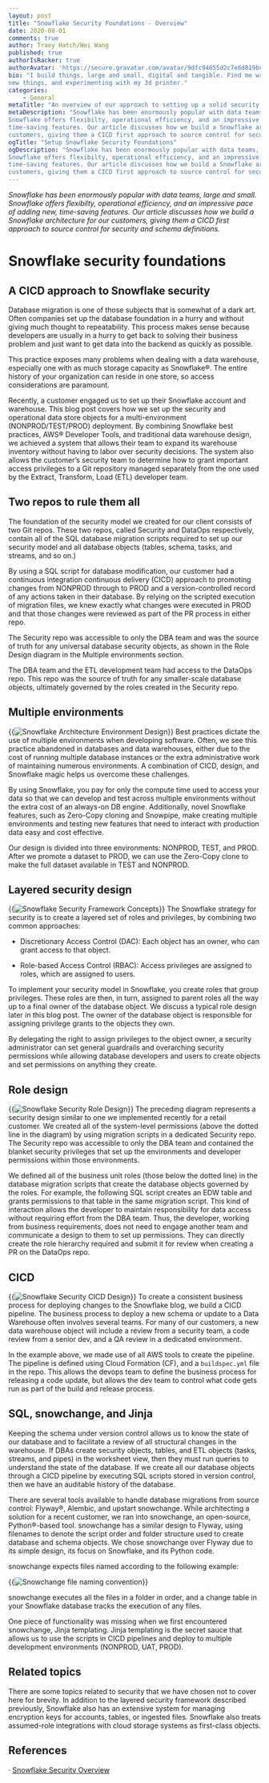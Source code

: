 ```yaml
---
layout: post
title: "Snowflake Security Foundations - Overview"
date: 2020-08-01
comments: true
author: Traey Hatch/Wei Wang
published: true
authorIsRacker: true
authorAvatar: 'https://secure.gravatar.com/avatar/9dfc94655d2c7e6d819bc064141f8d60'
bio: "I build things, large and small, digital and tangible. Find me writing about tech, building
new things, and experimenting with my 3d printer."
categories:
    - General
metaTitle: "An overview of our approach to setting up a solid security architecture for Snowflake."
metaDescription: "Snowflake has been enormously popular with data teams, large and small.
Snowflake offers flexibilty, operational efficiency, and an impressive pace of adding new,
time-saving features. Our article discusses how we build a Snowflake architecture for our
customers, giving them a CICD first approach to source control for security and schema definitions."
ogTitle: "Setup Snowflake Security Foundations"
ogDescription: "Snowflake has been enormously popular with data teams, large and small.
Snowflake offers flexibilty, operational efficiency, and an impressive pace of adding new,
time-saving features. Our article discusses how we build a Snowflake architecture for our
customers, giving them a CICD first approach to source control for security and schema definitions."
---
```


*Snowflake has been enormously popular with data teams, large and small.
Snowflake offers flexibilty, operational efficiency, and an impressive pace of adding new,
time-saving features. Our article discusses how we build a Snowflake architecture for our
customers, giving them a CICD first approach to source control for security and schema definitions.*

<!--more-->

# Snowflake security foundations  

## A CICD approach to Snowflake security   

Database migration is one of those subjects that is somewhat of a dark art. Often companies set up the database foundation in a hurry and without giving much thought to repeatability. This process makes sense because developers are usually in a hurry to get back to solving their business problem and just want to get data into the backend as quickly as possible.  

This practice exposes many problems when dealing with a data warehouse, especially one with as much storage capacity as Snowflake®. The entire history of your organization can reside in one store, so access considerations are paramount.

Recently, a customer engaged us to set up their Snowflake account and warehouse. This blog post covers how we set up the security and operational data store objects for a multi-environment (NONPROD/TEST/PROD) deployment. By combining Snowflake best practices, AWS® Developer Tools, and traditional data warehouse design, we achieved a system that allows their team to expand its warehouse inventory without having to labor over security decisions. The system also allows the customer’s security team to determine how to grant important access privileges to a Git repository managed separately from the one used by the Extract, Transform, Load (ETL) developer team. 

## Two repos to rule them all
The foundation of the security model we created for our client consists of two Git repos. These two repos, called Security and DataOps respectively, contain all of the SQL database migration scripts required to set up our security model and all database objects (tables, schema, tasks, and streams, and so on.)  

By using a SQL script for database modification, our customer had a continuous integration continuous delivery (CICD) approach to promoting changes from NONPROD through to PROD and a version-controlled record of any actions taken in their database. By relying on the scripted execution of migration files, we knew exactly what changes were executed in PROD and that those changes were reviewed as part of the PR process in either repo.

The Security repo was accessible to only the DBA team and was the source of truth for any universal database security objects, as shown in the Role Design diagram in the Multiple environments section. 

The DBA team and the ETL development team had access to the DataOps repo. This repo was the source of truth for any smaller-scale database objects, ultimately governed by the roles created in the Security repo. 

## Multiple environments
{{<image src="snowflake-architecture-snowflake-setup.png" alt="Snowflake Architecture Environment Design" title="Snowflake Architecture Environment Design">}}
Best practices dictate the use of multiple environments when developing software. Often, we see this practice abandoned in databases and data warehouses, either due to the cost of running multiple database instances or the extra administrative work of maintaining numerous environments. A combination of CICD, design, and Snowflake magic helps us overcome these challenges.  

By using Snowflake, you pay for only the compute time used to access your data so that we can develop and test across multiple environments without the extra cost of an always-on DB engine. Additionally, novel Snowflake features, such as Zero-Copy cloning and Snowpipe, make creating multiple environments and testing new features that need to interact with production data easy and cost effective.  

Our design is divided into three environments: NONPROD, TEST, and PROD. After we promote a dataset to PROD, we can use the Zero-Copy clone to make the full dataset available in TEST and NONPROD. 

## Layered security design
{{<image src="snowflake-architecture-snowflake-security-framework.png" alt="Snowflake Security Framework Concepts" title="Snowflake Security Framework Concepts">}}
The Snowflake strategy for security is to create a layered set of roles and privileges, by combining two common approaches:  

* Discretionary Access Control (DAC): Each object has an owner, who can grant access to that object.   

* Role-based Access Control (RBAC): Access privileges are assigned to roles, which are assigned to users.

To implement your security model in Snowflake, you create roles that group privileges. These roles are then, in turn, assigned to parent roles all the way up to a final owner of the database object. We discuss a typical role design later in this blog post. The owner of the database object is responsible for assigning privilege grants to the objects they own.

By delegating the right to assign privileges to the object owner, a security administrator can set general guardrails and overarching security permissions while allowing database developers and users to create objects and set permissions on anything they create. 

## Role design
{{<image src="snowflake-architecture-role-design.png" alt="Snowflake Security Role Design" title="Snowflake Security Role Design">}}
The preceding diagram represents a security design similar to one we implemented recently for a retail customer. We created all of the system-level permissions (above the dotted line in the diagram) by using migration scripts in a dedicated Security repo. The Security repo was accessible to only the DBA team and contained the blanket security privileges that set up the environments and developer permissions within those environments. 

We defined all of the business unit roles (those below the dotted line) in the database migration scripts that create the database objects governed by the roles. For example, the following SQL script creates an EDW table and grants permissions to that table in the same migration script. This kind of interaction allows the developer to maintain responsibility for data access without requiring effort from the DBA team. Thus, the developer, working from business requirements, does not need to engage another team and communicate a design to them to set up permissions. They can directly create the role hierarchy required and submit it for review when creating a PR on the DataOps repo.

## CICD  
{{<image src="snowflake-architecture-cicd-pipeline.png" alt="Snowflake Security CICD Design" title="Snowflake Security CICD Design">}}
To create a consistent business process for deploying changes to the Snowflake blog, we build a CICD pipeline. The business process to deploy a new schema or update to a Data Warehouse often involves several teams. For many of our customers, a new data warehouse object will include a review from a security team, a code review from a senior dev, and a QA review in a dedicated environment. 

In the example above, we made use of all AWS tools to create the pipeline. The pipeline is defined using Cloud Formation (CF), and a `buildspec.yml` file in the repo. This allows the devops team to define the business process for releasing a code update, but allows the dev team to control what code gets run as part of the build and release process.

## SQL, snowchange, and Jinja 

Keeping the schema under version control allows us to know the state of our database and to facilitate a review of all structural changes in the warehouse. If DBAs create security objects, tables, and ETL objects (tasks, streams, and pipes) in the worksheet view, then they must run queries to understand the state of the database. If we create all our database objects through a CICD pipeline by executing SQL scripts stored in version control, then we have an auditable history of the database.  

There are several tools available to handle database migrations from source control: Flyway®, Alembic, and upstart snowchange. While architecting a solution for a recent customer, we ran into snowchange, an open-source, Python®-based tool. snowchange has a similar design to Flyway, using filenames to denote the script order and folder structure used to create database and schema objects. We chose snowchange over Flyway due to its simple design, its focus on Snowflake, and its Python code. 

snowchange expects files named according to the following example:  

{{<image src="flyway-naming-convention.png" alt="Snowchange file naming convention" title="Snowchange file naming convention">}}

snowchange executes all the files in a folder in order, and a change table in your Snowflake database tracks the execution of any files.  

One piece of functionality was missing when we first encountered snowchange, Jinja templating. Jinja templating is the secret sauce that allows us to use the scripts in CICD pipelines and deploy to multiple development environments (NONPROD, UAT, PROD).

## Related topics  

There are some topics related to security that we have chosen not to cover here for brevity. In addition to the layered security framework described previously, Snowflake also has an extensive system for managing encryption keys for accounts, tables, or ingested files. Snowflake also treats assumed-role integrations with cloud storage systems as first-class objects. 

## References  

· [Snowflake Security Overview](https://www.snowflake.com/wp-content/uploads/2015/06/Snowflake_Security_Overview_WP.pdf)

 